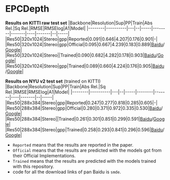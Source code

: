 # EPCDepth
**Results on KITTI raw test set**
|Backbone|Resolution|Sup|PP|Train|Abs Rel.|Sq Rel.|RMSE|RMSElog|A1|Model|
|--------|----------|---|--|-----|--------|-------|----|-------|--|-----|
|Res50|320x1024|Stereo|gpp|Reported|0.091|0.646|4.207|0.176|0.901|-|
|Res50|320x1024|Stereo|gpp|Official|0.095|0.667|4.239|0.183|0.889|[Baidu](https://pan.baidu.com/s/1X4TWog23u2Wk6m6H_mbApA)/[Google](https://drive.google.com/file/d/1AnIEyKgcTGxtQs61a-NSg-ai9jTPfixL/view?usp=sharing)|
|Res50|320x1024|Stereo||Trained|0.090|0.682|4.282|0.178|0.903|[Baidu](https://pan.baidu.com/s/1-Q8N1hPPjKz3BZXbPv_opw)/[Google](https://drive.google.com/file/d/11VmegFBMOhB5eGpL49izIYqgf4zeNd4i/view?usp=sharing)|
|Res50|320x1024|Stereo|gpp|Trained|0.089|0.660|4.224|0.176|0.905|[Baidu](https://pan.baidu.com/s/1-Q8N1hPPjKz3BZXbPv_opw)/[Google](https://drive.google.com/file/d/11VmegFBMOhB5eGpL49izIYqgf4zeNd4i/view?usp=sharing)|

**Results on NYU v2 test set** (trained on KITTI)
|Backbone|Resolution|Sup|PP|Train|Abs Rel.|Sq Rel.|RMSE|RMSElog|A1|Model|
|--------|----------|---|--|-----|--------|-------|----|-------|--|-----|
|Res50|288x384|Stereo|gpp|Reported|0.247|0.277|0.818|0.285|0.605|-|
|Res50|288x384|Stereo|gpp|Official|0.280|0.371|0.972|0.335|0.530|[Baidu](https://pan.baidu.com/s/1X4TWog23u2Wk6m6H_mbApA)/[Google](https://drive.google.com/file/d/1AnIEyKgcTGxtQs61a-NSg-ai9jTPfixL/view?usp=sharing)|
|Res50|288x384|Stereo||Trained|0.261|0.301|0.851|0.299|0.591|[Baidu](https://pan.baidu.com/s/1-Q8N1hPPjKz3BZXbPv_opw)/[Google](https://drive.google.com/file/d/11VmegFBMOhB5eGpL49izIYqgf4zeNd4i/view?usp=sharing)|
|Res50|288x384|Stereo|gpp|Trained|0.258|0.293|0.841|0.296|0.596|[Baidu](https://pan.baidu.com/s/1-Q8N1hPPjKz3BZXbPv_opw)/[Google](https://drive.google.com/file/d/11VmegFBMOhB5eGpL49izIYqgf4zeNd4i/view?usp=sharing)|

* `Reported` means that the results are reported in the paper.
* `Official` means that the results are predicted with the models got from their Official Implementations.
* `Trained` means that the results are predicted with the models trained with this repository.
* code for all the download links of pan Baidu is `smde`.

